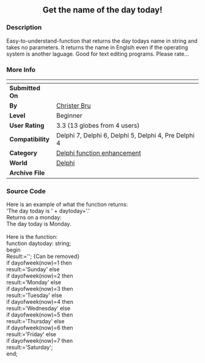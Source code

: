 ﻿<div align="center">

## Get the name of the day today\!


</div>

### Description

Easy-to-understand-function that returns the day todays name in string and takes no parameters. It returns the name in Englsih even if the operating system is another laguage. Good for text editing programs. Please rate...
 
### More Info
 


<span>             |<span>
---                |---
**Submitted On**   |
**By**             |[Christer Bru](https://github.com/Planet-Source-Code/PSCIndex/blob/master/ByAuthor/christer-bru.md)
**Level**          |Beginner
**User Rating**    |3.3 (13 globes from 4 users)
**Compatibility**  |Delphi 7, Delphi 6, Delphi 5, Delphi 4, Pre Delphi 4
**Category**       |[Delphi function enhancement](https://github.com/Planet-Source-Code/PSCIndex/blob/master/ByCategory/delphi-function-enhancement__7-25.md)
**World**          |[Delphi](https://github.com/Planet-Source-Code/PSCIndex/blob/master/ByWorld/delphi.md)
**Archive File**   |[](https://github.com/Planet-Source-Code/christer-bru-get-the-name-of-the-day-today__7-1181/archive/master.zip)





### Source Code

Here is an example of what the function returns: <br>
'The day today is ' + daytoday+'.'<br>
Returns on a monday:<br>
The day today is Monday.<br><br>
Here is the function:<br>
function daytoday: string;<br>
begin<br>
Result:=''; {Can be removed}<br>
if dayofweek(now)=1 then<br>
result:='Sunday' else<br>
if dayofweek(now)=2 then<br>
result:='Monday' else<br>
if dayofweek(now)=3 then<br>
result:='Tuesday' else<br>
if dayofweek(now)=4 then<br>
result:='Wednesday' else<br>
if dayofweek(now)=5 then<br>
result:='Thursday' else<br>
if dayofweek(now)=6 then<br>
result:='Friday' else<br>
if dayofweek(now)=7 then<br>
result:='Saturday';<br>
end;

